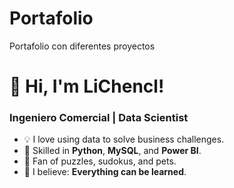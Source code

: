 # Portafolio
Portafolio con diferentes proyectos

# 👋 Hi, I'm LiChencl!

### Ingeniero Comercial | Data Scientist

- 💡 I love using data to solve business challenges.
- 🐍 Skilled in **Python**, **MySQL**, and **Power BI**.
- 🧩 Fan of puzzles, sudokus, and pets.
- 🌱 I believe: **Everything can be learned**.
